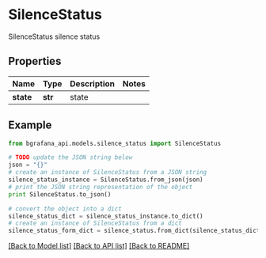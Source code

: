 # SilenceStatus

SilenceStatus silence status

## Properties
Name | Type | Description | Notes
------------ | ------------- | ------------- | -------------
**state** | **str** | state | 

## Example

```python
from bgrafana_api.models.silence_status import SilenceStatus

# TODO update the JSON string below
json = "{}"
# create an instance of SilenceStatus from a JSON string
silence_status_instance = SilenceStatus.from_json(json)
# print the JSON string representation of the object
print SilenceStatus.to_json()

# convert the object into a dict
silence_status_dict = silence_status_instance.to_dict()
# create an instance of SilenceStatus from a dict
silence_status_form_dict = silence_status.from_dict(silence_status_dict)
```
[[Back to Model list]](../README.md#documentation-for-models) [[Back to API list]](../README.md#documentation-for-api-endpoints) [[Back to README]](../README.md)


